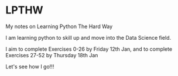 # LPTHW
My notes on Learning Python The Hard Way

I am learning python to skill up and move into the Data Science field.

I aim to complete Exercises 0-26 by Friday 12th Jan, and to complete Exercises 27-52 by Thursday 18th Jan

Let's see how I go!!!
